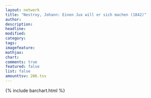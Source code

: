 ```yaml
---
layout: network
title: "Nestroy, Johann: Einen Jux will er sich machen (1842)"
author:
description:
headline:
modified:
category:
tags:
imagefeature: 
mathjax: 
chart: 
comments: true
featured: false
list: false
amounttsv: 206.tsv
---
```

{% include barchart.html %}
